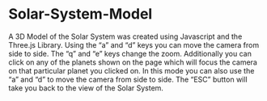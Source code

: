 # Solar-System-Model
A 3D Model of the Solar System was created using Javascript and the Three.js Library. Using the “a” and “d” keys you can move the camera from side to side. The “q” and “e” keys change the zoom. Additionally you can click on any of the planets  shown on the page which will focus the camera on that particular planet you clicked on. In this mode you can also use the “a” and “d” to move the camera from side to side. The “ESC” button will take you back to the view of the Solar System.
